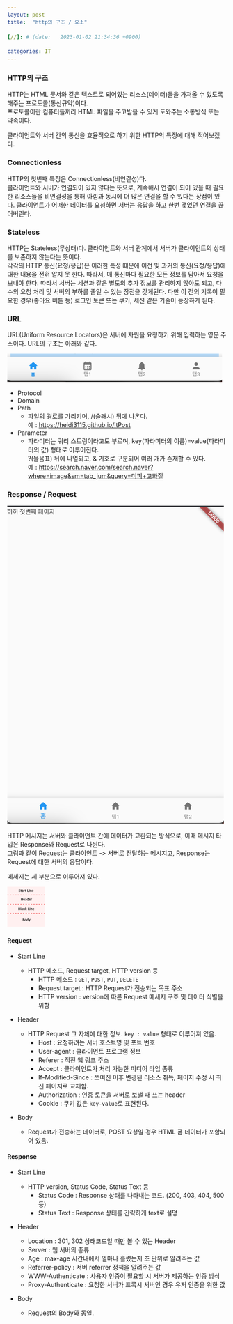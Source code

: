 ```yaml
---
layout: post
title:  "http의 구조 / 요소"

[//]: # (date:   2023-01-02 21:34:36 +0900)

categories: IT
---
```


[//]: # (<h1>Introduction</h1>)

<h3>HTTP의 구조</h3>

HTTP는 HTML 문서와 같은 텍스트로 되어있는 리소스(데이터)들을 가져올 수 있도록 해주는 프로토콜(통신규약)이다.   
프로토콜이란 컴퓨터들끼리 HTML 파일을 주고받을 수 있게 도와주는 소통방식 또는 약속이다.  

클라이언트와 서버 간의 통신을 효율적으로 하기 위한 HTTP의 특징에 대해 적어보겠다.


### Connectionless

HTTP의 첫번째 특징은 Connectionless(비연결성)다.   
클라이언트와 서버가 연결되어 있지 않다는 뜻으로, 계속해서 연결이 되어 있을 때 필요한 리소스들을 비연결성을 통해 아낌과 동시에 더 많은 연결을 할 수 있다는 장점이 있다.
클라이언트가 어떠한 데이터를 요청하면 서버는 응답을 하고 한번 맺었던 연결을 끊어버린다.


### Stateless

HTTP는 Stateless(무상태)다. 클라이언트와 서버 관계에서 서버가 클라이언트의 상태를 보존하지 않는다는 뜻이다.   
각각의 HTTP 통신(요청/응답)은 이러한 특성 떄문에 이전 및 과거의 통신(요청/응답)에 대한 내용을 전혀 알지 못 한다. 따라서, 매 통신마다 필요한 모든 정보를 담아서 요청을 보내야 한다.
따라서 서버는 세션과 같은 별도의 추가 정보를 관리하지 않아도 되고, 다수의 요청 처리 및 서버의 부하를 줄일 수 있는 장점을 갖게된다.
다만 이 전의 기록이 필요한 경우(좋아요 버튼 등) 로그인 토큰 또는 쿠키, 세션 같은 기술이 등장하게 된다.


### URL

URL(Uniform Resource Locators)은 서버에 자원을 요청하기 위해 입력하는 영문 주소이다.
URL의 구조는 아래와 같다.

![img.png](img.png)

* Protocol
* Domain
* Path
    - 파일의 경로를 가리키며, /(슬래시) 뒤에 나온다.   
        예 : https://heidi3115.github.io/itPost
* Parameter 
    - 파라미터는 쿼리 스트링이라고도 부르며, key(파라미터의 이름)=value(파라미터의 값) 형태로 이루어진다.    
    ?(물음표) 뒤에 나열되고, & 기호로 구분되어 여러 개가 존재할 수 있다.   
        예 : https://search.naver.com/search.naver?where=image&sm=tab_jum&query=미피+고화질


### Response / Request

![img_1.png](img_1.png)

HTTP 메시지는 서버와 클라이언트 간에 데이터가 교환되는 방식으로, 이때 메시지 타입은 Response와 Request로 나뉜다.  
그림과 같이 Request는 클라이언트 -> 서버로 전달하는 메시지고, Response는 Request에 대한 서버의 응답이다.   

메세지는 세 부분으로 이루어져 있다.

![img_2.png](img_2.png)

#### Request
* Start Line
    - HTTP 메소드, Request target, HTTP version 등
        - HTTP 메소드 : `GET`, `POST`, `PUT`, `DELETE`
        - Request target : HTTP Request가 전송되는 목표 주소
        - HTTP version : version에 따른 Request 메세지 구조 및 데이터 식별을 위함
* Header
    - HTTP Request 그 자체에 대한 정보. `key : value` 형태로 이루어져 있음.
        - Host : 요청하려는 서버 호스트명 및 포트 번호
        - User-agent : 클라이언트 프로그램 정보
        - Referer : 직전 웹 링크 주소
        - Accept : 클라이언트가 처리 가능한 미디어 타입 종류
        - If-Modified-Since : 쓰여진 이후 변경된 리소스 취득, 페이지 수정 시 최신 페이지로 교체함.
        - Authorization : 인증 토큰을 서버로 보낼 때 쓰는 header
        - Cookie : 쿠키 값은 `key-value`로 표현된다.

* Body
    - Request가 전송하는 데이터로, POST 요청일 경우 HTML 폼 데이터가 포함되어 있음.


#### Response
* Start Line
    - HTTP version, Status Code, Status Text 등
        - Status Code : Response 상태를 나타내는 코드. (200, 403, 404, 500 등)
        - Status Text : Response 상태를 간략하게 text로 설명
* Header
    - Location : 301, 302 상태코드일 때만 볼 수 있는 Header
    - Server : 웹 서버의 종류
    - Age : max-age 시간내에서 얼마나 흘렀는지 초 단위로 알려주는 값
    - Referrer-policy : 서버 referrer 정책을 알려주는 값
    - WWW-Authenticate : 사용자 인증이 필요할 시 서버가 제공하는 인증 방식
    - Proxy-Authenticate : 요청한 서버가 프록시 서버인 경우 유저 인증을 위한 값

* Body
    - Request의 Body와 동일.
